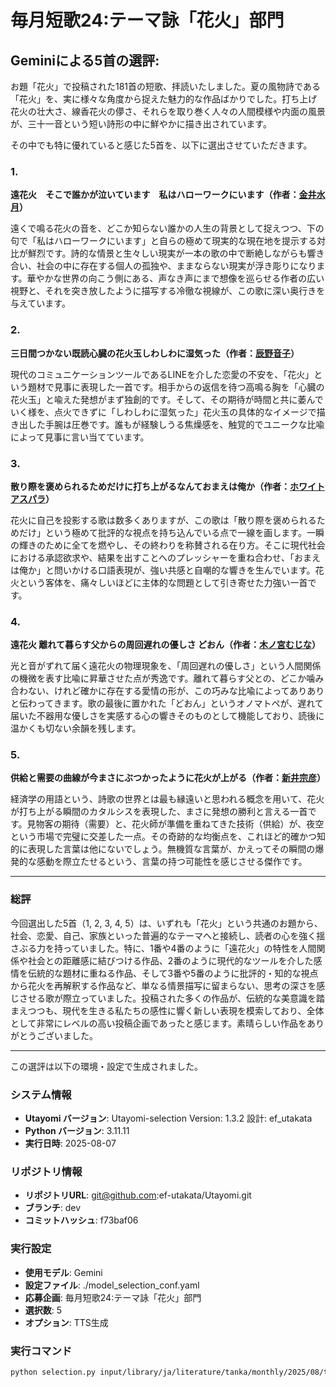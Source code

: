 # 毎月短歌24:テーマ詠「花火」部門
## Geminiによる5首の選評:
お題「花火」で投稿された181首の短歌、拝読いたしました。夏の風物詩である「花火」を、実に様々な角度から捉えた魅力的な作品ばかりでした。打ち上げ花火の壮大さ、線香花火の儚さ、それらを取り巻く人々の人間模様や内面の風景が、三十一音という短い詩形の中に鮮やかに描き出されています。

その中でも特に優れていると感じた5首を、以下に選出させていただきます。

### 1.
**遠花火　そこで誰かが泣いています　私はハローワークにいます（作者：[金井水月](https://x.com/kurage_pancake)）**

遠くで鳴る花火の音を、どこか知らない誰かの人生の背景として捉えつつ、下の句で「私はハローワークにいます」と自らの極めて現実的な現在地を提示する対比が鮮烈です。詩的な情景と生々しい現実が一本の歌の中で断絶しながらも響き合い、社会の中に存在する個人の孤独や、ままならない現実が浮き彫りになります。華やかな世界の向こう側にある、声なき声にまで想像を巡らせる作者の広い視野と、それを突き放したように描写する冷徹な視線が、この歌に深い奥行きを与えています。

### 2.
**三日間つかない既読心臓の花火玉しわしわに湿気った（作者：[辰野音子](https://x.com/mintozuku)）**

現代のコミュニケーションツールであるLINEを介した恋愛の不安を、「花火」という題材で見事に表現した一首です。相手からの返信を待つ高鳴る胸を「心臓の花火玉」と喩えた発想がまず独創的です。そして、その期待が時間と共に萎んでいく様を、点火できずに「しわしわに湿気った」花火玉の具体的なイメージで描き出した手腕は圧巻です。誰もが経験しうる焦燥感を、触覚的でユニークな比喩によって見事に言い当てています。

### 3.
**散り際を褒められるためだけに打ち上がるなんておまえは俺か（作者：[ホワイトアスパラ](https://x.com/peak_0623)）**

花火に自己を投影する歌は数多くありますが、この歌は「散り際を褒められるためだけ」という極めて批評的な視点を持ち込んでいる点で一線を画します。一瞬の輝きのために全てを燃やし、その終わりを称賛される在り方。そこに現代社会における承認欲求や、結果を出すことへのプレッシャーを重ね合わせ、「おまえは俺か」と問いかける口語表現が、強い共感と自嘲的な響きを生んでいます。花火という客体を、痛々しいほどに主体的な問題として引き寄せた力強い一首です。

### 4.
**遠花火 離れて暮らす父からの周回遅れの優しさ どおん（作者：[木ノ宮むじな](https://x.com/rebelxduck)）**

光と音がずれて届く遠花火の物理現象を、「周回遅れの優しさ」という人間関係の機微を表す比喩に昇華させた点が秀逸です。離れて暮らす父との、どこか噛み合わない、けれど確かに存在する愛情の形が、この巧みな比喩によってありありと伝わってきます。歌の最後に置かれた「どおん」というオノマトペが、遅れて届いた不器用な優しさを実感する心の響きそのものとして機能しており、読後に温かくも切ない余韻を残します。

### 5.
**供給と需要の曲線が今まさにぶつかったように花火が上がる（作者：[新井宗彦](https://x.com/mukadeyakata)）**

経済学の用語という、詩歌の世界とは最も縁遠いと思われる概念を用いて、花火が打ち上がる瞬間のカタルシスを表現した、まさに発想の勝利と言える一首です。見物客の期待（需要）と、花火師が準備を重ねてきた技術（供給）が、夜空という市場で完璧に交差した一点。その奇跡的な均衡点を、これほど的確かつ知的に表現した言葉は他にないでしょう。無機質な言葉が、かえってその瞬間の爆発的な感動を際立たせるという、言葉の持つ可能性を感じさせる傑作です。

---
### 総評
今回選出した5首（1, 2, 3, 4, 5）は、いずれも「花火」という共通のお題から、社会、恋愛、自己、家族といった普遍的なテーマへと接続し、読者の心を強く揺さぶる力を持っていました。特に、1番や4番のように「遠花火」の特性を人間関係や社会との距離感に結びつける作品、2番のように現代的なツールを介した感情を伝統的な題材に重ねる作品、そして3番や5番のように批評的・知的な視点から花火を再解釈する作品など、単なる情景描写に留まらない、思考の深さを感じさせる歌が際立っていました。投稿された多くの作品が、伝統的な美意識を踏まえつつも、現代を生きる私たちの感性に響く新しい表現を模索しており、全体として非常にレベルの高い投稿企画であったと感じます。素晴らしい作品をありがとうございました。


---

この選評は以下の環境・設定で生成されました。

### システム情報
- **Utayomi バージョン**: Utayomi-selection Version: 1.3.2
設計: ef_utakata
- **Python バージョン**: 3.11.11
- **実行日時**: 2025-08-07

### リポジトリ情報
- **リポジトリURL**: git@github.com:ef-utakata/Utayomi.git
- **ブランチ**: dev
- **コミットハッシュ**: f73baf06

### 実行設定
- **使用モデル**: Gemini
- **設定ファイル**: ./model_selection_conf.yaml
- **応募企画**: 毎月短歌24:テーマ詠「花火」部門
- **選択数**: 5
- **オプション**: TTS生成

### 実行コマンド
```bash
python selection.py input/library/ja/literature/tanka/monthly/2025/08/theme-fireworks.csv output/  -i Gemini -n 5 -a 毎月短歌24:テーマ詠「花火」部門  -t 花火 --tts
```